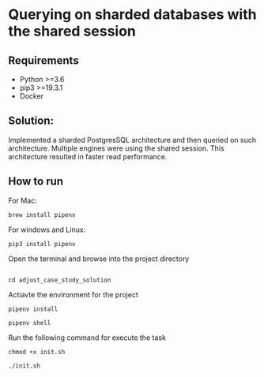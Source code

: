 # Querying on sharded databases with the shared session

## Requirements
- Python >=3.6
- pip3 >=19.3.1
- Docker

## Solution:
Implemented a sharded PostgresSQL architecture and then queried on such 
architecture. Multiple engines were using the shared session.
This architecture resulted in faster read performance.

## How to run

For Mac:
```
brew install pipenv

```
For windows and Linux:
```
pip3 install pipenv
```

Open the terminal and browse into the project directory
```

cd adjust_case_study_solution
```
Actiavte the environment for the project
```
pipenv install

pipenv shell

```
Run the following command for execute the task
```
chmod +x init.sh

./init.sh

```
